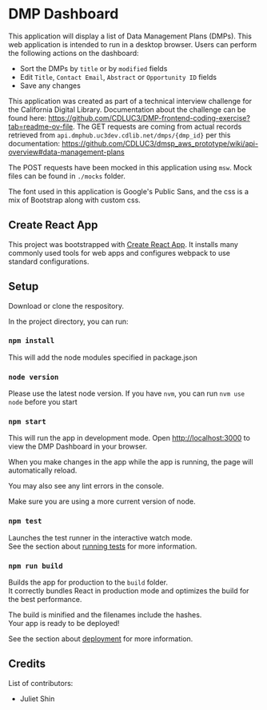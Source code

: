 # DMP Dashboard

This application will display a list of Data Management Plans (DMPs). This web application is intended to run in a desktop browser. Users can perform the following actions on the dashboard:

- Sort the DMPs by `title` or by `modified` fields
- Edit `Title`, `Contact Email`, `Abstract` or `Opportunity ID` fields
- Save any changes

This application was created as part of a technical interview challenge for the California Digital Library. Documentation about the challenge can be found here: https://github.com/CDLUC3/DMP-frontend-coding-exercise?tab=readme-ov-file. The GET requests are coming from actual records retrieved from `api.dmphub.uc3dev.cdlib.net/dmps/{dmp_id}` per this documentation: https://github.com/CDLUC3/dmsp_aws_prototype/wiki/api-overview#data-management-plans

The POST requests have been mocked in this application using `msw`. Mock files can be found in `./mocks` folder.

The font used in this application is Google's Public Sans, and the css is a mix of Bootstrap along with custom css.

## Create React App

This project was bootstrapped with [Create React App](https://github.com/facebook/create-react-app). It installs many commonly used tools for web apps and configures webpack to use standard configurations.

## Setup

Download or clone the respository.

In the project directory, you can run:

### `npm install`

This will add the node modules specified in package.json

### `node version`

Please use the latest node version. If you have `nvm`, you can run `nvm use node` before you start

### `npm start`

This will run the app in development mode.
Open [http://localhost:3000](http://localhost:3000) to view the DMP Dashboard in your browser.

When you make changes in the app while the app is running, the page will automatically reload.

You may also see any lint errors in the console.

Make sure you are using a more current version of node.

### `npm test`

Launches the test runner in the interactive watch mode.\
See the section about [running tests](https://facebook.github.io/create-react-app/docs/running-tests) for more information.

### `npm run build`

Builds the app for production to the `build` folder.\
It correctly bundles React in production mode and optimizes the build for the best performance.

The build is minified and the filenames include the hashes.\
Your app is ready to be deployed!

See the section about [deployment](https://facebook.github.io/create-react-app/docs/deployment) for more information.

## Credits

List of contributors:

- Juliet Shin
